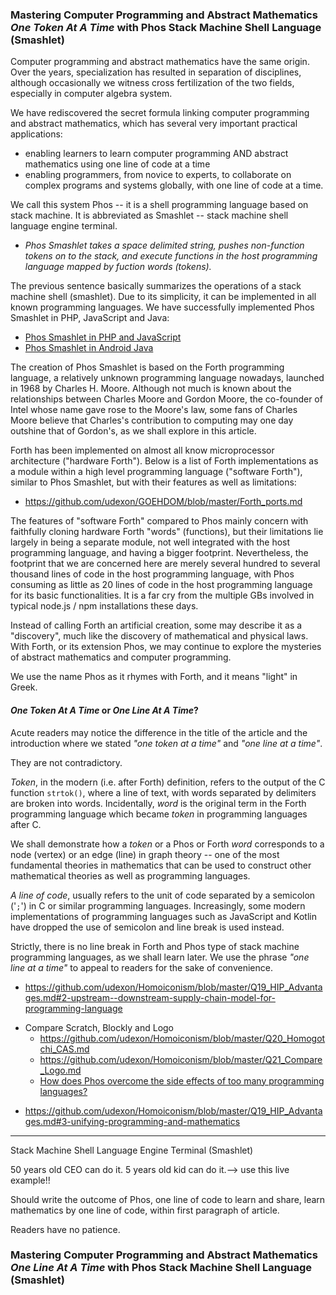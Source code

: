 ### Mastering Computer Programming and Abstract Mathematics _One Token At A Time_ with Phos Stack Machine Shell Language (Smashlet)

Computer programming and abstract mathematics have the same origin. Over the years, specialization has resulted in separation of disciplines, although occasionally we witness cross fertilization of the two fields, especially in computer algebra system.  

We have rediscovered the secret formula linking computer programming and abstract mathematics, which has several very important practical applications:
- enabling learners to learn computer programming AND abstract mathematics using one line of code at a time
- enabling programmers, from novice to experts, to collaborate on complex programs and systems globally, with one line of code at a time.

We call this system Phos -- it is a shell programming language based on stack machine. It is abbreviated as Smashlet -- stack machine shell language engine terminal.

- _Phos Smashlet takes a space delimited string, pushes non-function tokens on to the stack, and execute functions in the host programming language mapped by fuction words (tokens)._

The previous sentence basically summarizes the operations of a stack machine shell (smashlet). Due to its simplicity, it can be implemented in all known programming languages. We have successfully implemented Phos Smashlet in PHP, JavaScript and Java:

- [Phos Smashlet in PHP and JavaScript](https://github.com/udexon/GOEHDOM/blob/master/Phos_Smashlet.md)
- [Phos Smashlet in Android Java](https://github.com/udexon/Homoiconism/blob/master/README.md)


The creation of Phos Smashlet is based on the Forth programming language, a relatively unknown programming language nowadays, launched in 1968 by Charles H. Moore. Although not much is known about the relationships between Charles Moore and Gordon Moore, the co-founder of Intel whose name gave rose to the Moore's law, some fans of Charles Moore believe that Charles's contribution to computing may one day outshine that of Gordon's, as we shall explore in this article.

Forth has been implemented on almost all know microprocessor architecture ("hardware Forth"). Below is a list of Forth implementations as a module within a high level programming language ("software Forth"), similar to Phos Smashlet, but with their features as well as limitations:

- https://github.com/udexon/GOEHDOM/blob/master/Forth_ports.md

The features of "software Forth" compared to Phos mainly concern with faithfully cloning hardware Forth "words" (functions), but their limitations lie largely in being a separate module, not well integrated with the host programming language, and having a bigger footprint. Nevertheless, the footprint that we are concerned here are merely several hundred to several thousand lines of code in the host programming language, with Phos consuming as little as 20 lines of code in the host programming language for its basic functionalities. It is a far cry from the multiple GBs involved in typical node.js / npm installations these days.

Instead of calling Forth an artificial creation, some may describe it as a "discovery", much like the discovery of mathematical and physical laws. With Forth, or its extension Phos, we may continue to explore the mysteries of abstract mathematics and computer programming. 

We use the name Phos as it rhymes with Forth, and it means "light" in Greek.

#### _One Token At A Time_ or _One Line At A Time_?

Acute readers may notice the difference in the title of the article and the introduction where we stated _"one token at a time"_ and _"one line at a time"_.

They are not contradictory. 

_Token_, in the modern (i.e. after Forth) definition, refers to the output of the C function `strtok()`, where a line of text, with words separated by delimiters are broken into words. Incidentally, _word_ is the original term in the Forth programming language which became _token_ in programming languages after C.

We shall demonstrate how a _token_ or a Phos or Forth _word_ corresponds to a node (vertex) or an edge (line) in graph theory -- one of the most fundamental theories in mathematics that can be used to construct other mathematical theories as well as programming languages.

_A line of code_, usually refers to the unit of code separated by a semicolon ('`;`') in C or similar programming languages. Increasingly, some modern implementations of programming languages such as JavaScript and Kotlin have dropped the use of semicolon and line break is used instead.

Strictly, there is no line break in Forth and Phos type of stack machine programming languages, as we shall learn later. We use the phrase _"one line at a time"_ to appeal to readers for the sake of convenience.

- https://github.com/udexon/Homoiconism/blob/master/Q19_HIP_Advantages.md#2-upstream--downstream-supply-chain-model-for-programming-language

<!-- need preceding two spaces for nested indent to work!! -->

* Compare Scratch, Blockly and Logo
  - https://github.com/udexon/Homoiconism/blob/master/Q20_Homogotchi_CAS.md
  - https://github.com/udexon/Homoiconism/blob/master/Q21_Compare_Logo.md
  - [How does Phos overcome the side effects of too many programming languages?](https://github.com/udexon/Homoiconism/blob/master/Q22_OBOR_Scratch.md#goq_q26)

- https://github.com/udexon/Homoiconism/blob/master/Q19_HIP_Advantages.md#3-unifying-programming-and-mathematics

<hr>

Stack Machine Shell Language Engine Terminal (Smashlet)

50 years old CEO can do it. 5 years old kid can do it.--> use this live example!! 

Should write the outcome of Phos, one line of code to learn and share, learn mathematics by one line of code, within first paragraph of article.

Readers have no patience.

### Mastering Computer Programming and Abstract Mathematics _One Line At A Time_ with Phos Stack Machine Shell Language (Smashlet)
